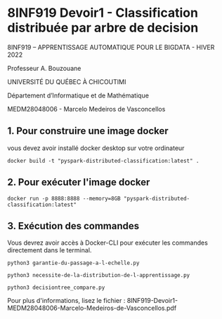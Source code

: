 # 8INF919 Devoir1 - Classification distribuée par arbre de decision

8INF919 – APPRENTISSAGE AUTOMATIQUE POUR LE BIGDATA - HIVER 2022

Professeur A. Bouzouane

UNIVERSITÉ DU QUÉBEC À CHICOUTIMI

Département d’Informatique et de Mathématique

MEDM28048006 - Marcelo Medeiros de Vasconcellos

## 1. Pour construire une image docker 

vous devez avoir installé docker desktop sur votre ordinateur

```
docker build -t "pyspark-distributed-classification:latest" .
```

## 2. Pour exécuter l'image docker

```
docker run -p 8888:8888 --memory=8GB "pyspark-distributed-classification:latest"
```

## 3. Exécution des commandes

Vous devrez avoir accès à Docker-CLI pour exécuter les commandes directement dans le terminal.

```
python3 garantie-du-passage-a-l-echelle.py
```
```
python3 necessite-de-la-distribution-de-l-apprentissage.py
```
```
python3 decisiontree_compare.py
```

Pour plus d'informations, lisez le fichier : 8INF919-Devoir1-MEDM28048006-Marcelo-Medeiros-de-Vasconcellos.pdf